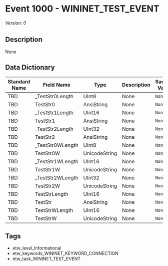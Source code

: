 # Event 1000 - WININET_TEST_EVENT
###### Version: 0

## Description
None

## Data Dictionary
|Standard Name|Field Name|Type|Description|Sample Value|
|---|---|---|---|---|
|TBD|_TestStr0Length|UInt8|None|`None`|
|TBD|TestStr0|AnsiString|None|`None`|
|TBD|_TestStr1Length|UInt16|None|`None`|
|TBD|TestStr1|AnsiString|None|`None`|
|TBD|_TestStr2Length|UInt32|None|`None`|
|TBD|TestStr2|AnsiString|None|`None`|
|TBD|_TestStr0WLength|UInt8|None|`None`|
|TBD|TestStr0W|UnicodeString|None|`None`|
|TBD|_TestStr1WLength|UInt16|None|`None`|
|TBD|TestStr1W|UnicodeString|None|`None`|
|TBD|_TestStr2WLength|UInt32|None|`None`|
|TBD|TestStr2W|UnicodeString|None|`None`|
|TBD|TestStrLength|UInt16|None|`None`|
|TBD|TestStr|AnsiString|None|`None`|
|TBD|TestStrWLength|UInt16|None|`None`|
|TBD|TestStrW|UnicodeString|None|`None`|

## Tags
* etw_level_Informational
* etw_keywords_WININET_KEYWORD_CONNECTION
* etw_task_WININET_TEST_EVENT